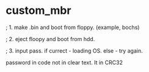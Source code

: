 # custom_mbr

; 1. make .bin and boot from floppy. (example, bochs)

; 2. eject floopy and boot from hdd.

; 3. input pass. if currect - loading OS. else - try again.


password in code not in clear text. It in CRC32
